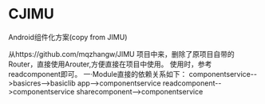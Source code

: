 # CJIMU
Android组件化方案(copy from JIMU)

从https://github.com/mqzhangw/JIMU
项目中来，删除了原项目自带的Router，直接使用Arouter,方便直接在项目中使用。
使用时，参考readcomponent即可。
一·Module直接的依赖关系如下：
componentservice-->basicres-->basiclib
app-->componentservice
readcomponent-->componentservice
sharecomponent-->componentservice



